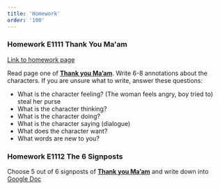 ```yaml
---
title: 'Homework'
order: '100'
---
```


### Homework E1111 Thank You Ma'am

[Link to homework page](https://brewster.instructure.com/courses/811/assignments/14563)

Read page one of [**Thank you Ma’am**](https://www.chino.k12.ca.us/cms/lib/CA01902308/Centricity/Domain/1689/Thank%20You%20%20Ma%20am.pdf). Write 6-8 annotations about the characters.
If you are unsure what to write, answer these questions:

- What is the character feeling? (The woman feels angry, boy tried to) steal her purse
- What is the character thinking?
- What is the character doing?
- What is the character saying (dialogue)
- What does the character want?
- What words are new to you?

### Homework E1112 The 6 Signposts

Choose 5 out of 6 signposts of [**Thank you Ma’am**](https://www.chino.k12.ca.us/cms/lib/CA01902308/Centricity/Domain/1689/Thank%20You%20%20Ma%20am.pdf) and write down into [Google Doc](https://docs.google.com/document/d/1NocVK_sERSOsTjTFB6u-jVMPgQv6EIgxJJqeyLrIvJ8/edit)
